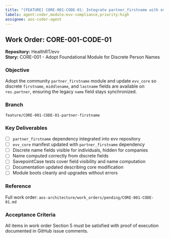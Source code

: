 ```yaml
---
title: "[FEATURE] CORE-001-CODE-01: Integrate partner_firstname with evv_core"
labels: agent:coder,module:evv-compliance,priority:high
assignee: aos-coder-agent
---
```


## Work Order: CORE-001-CODE-01

**Repository:** HealthRT/evv  
**Story:** CORE-001 - Adopt Foundational Module for Discrete Person Names

### Objective
Adopt the community `partner_firstname` module and update `evv_core` so discrete `firstname`, `middlename`, and `lastname` fields are available on `res.partner`, ensuring the legacy `name` field stays synchronized.

### Branch
`feature/CORE-001-CODE-01-partner-firstname`

### Key Deliverables
- [ ] `partner_firstname` dependency integrated into evv repository
- [ ] `evv_core` manifest updated with `partner_firstname` dependency
- [ ] Discrete name fields visible for individuals, hidden for companies
- [ ] Name computed correctly from discrete fields
- [ ] SavepointCase tests cover field visibility and name computation
- [ ] Documentation updated describing core modification
- [ ] Module boots cleanly and upgrades without errors

### Reference
Full work order: `aos-architecture/work_orders/pending/CORE-001-CODE-01.md`

### Acceptance Criteria
All items in work order Section 5 must be satisfied with proof of execution documented in GitHub issue comments.
